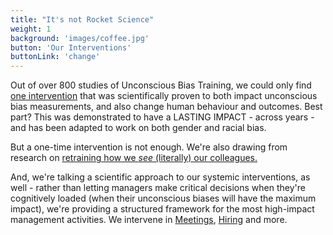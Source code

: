 ```yaml
---
title: "It's not Rocket Science"
weight: 1
background: 'images/coffee.jpg'
button: 'Our Interventions'
buttonLink: 'change'
---
```



Out of over 800 studies of Unconscious Bias Training, we could only find [one intervention][1] that was scientifically proven to both impact unconscious bias measurements, and also change human behaviour and outcomes. Best part? This was demonstrated to have a LASTING IMPACT - across years - and has been adapted to work on both gender and racial bias. 

But a one-time intervention is not enough. We're also drawing from research on [retraining how we *see* (literally) our colleagues.][2]

And, we're talking a scientific approach to our systemic interventions, as well - rather than letting managers make critical decisions when they're cognitively loaded (when their unconscious biases will have the maximum impact), we're providing a structured framework for the most high-impact management activities. We intervene in [Meetings][3], [Hiring][4] and more.


[1]: https://doi.org/10.1016/j.jesp.2017.04.009
[2]: https://onlinelibrary.wiley.com/doi/full/10.1111/j.1551-6709.2010.01148.x
[3]: https://chelseatroy.com/2018/03/29/why-do-remote-meetings-suck-so-much/
[4]: https://hbr.org/2016/04/if-theres-only-one-woman-in-your-candidate-pool-theres-statistically-no-chance-shell-be-hired